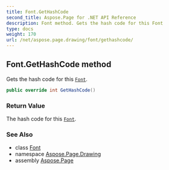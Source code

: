 ```yaml
---
title: Font.GetHashCode
second_title: Aspose.Page for .NET API Reference
description: Font method. Gets the hash code for this Font
type: docs
weight: 170
url: /net/aspose.page.drawing/font/gethashcode/
---
```

## Font.GetHashCode method

Gets the hash code for this [`Font`](../).

```csharp
public override int GetHashCode()
```

### Return Value

The hash code for this [`Font`](../).

### See Also

* class [Font](../)
* namespace [Aspose.Page.Drawing](../../font/)
* assembly [Aspose.Page](../../../)


